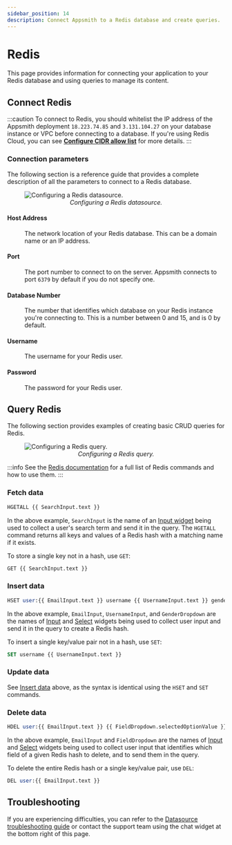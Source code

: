 ```yaml
---
sidebar_position: 14
description: Connect Appsmith to a Redis database and create queries.
---
```

# Redis

This page provides information for connecting your application to your Redis database and using queries to manage its content.

## Connect Redis

:::caution 
To connect to Redis, you should whitelist the IP address of the Appsmith deployment `18.223.74.85` and `3.131.104.27` on your database instance or VPC before connecting to a database. If you're using Redis Cloud, you can see [**Configure CIDR allow list**](https://docs.redis.com/latest/rc/security/cidr-whitelist/) for more details.
:::

### Connection parameters

The following section is a reference guide that provides a complete description of all the parameters to connect to a Redis database.

<figure>
  <img src="/img/redis-datasource-config.png" style={{width: "100%", height: "auto"}} alt="Configuring a Redis datasource." />
  <figcaption align="center"><i>Configuring a Redis datasource.</i></figcaption>
</figure>

#### Host Address

<dd>The network location of your Redis database. This can be a domain name or an IP address.</dd>

#### Port

<dd>The port number to connect to on the server. Appsmith connects to port <code>6379</code> by default if you do not specify one.</dd>

#### Database Number

<dd>The number that identifies which database on your Redis instance you're connecting to. This is a number between 0 and 15, and is 0 by default.</dd>

#### Username

<dd>The username for your Redis user.
</dd>

#### Password

<dd>The password for your Redis user.
</dd>

## Query Redis

The following section provides examples of creating basic CRUD queries for Redis.

<figure>
  <img src="/img/redis-query-config.png" style={{width: "100%", height: "auto"}} alt="Configuring a Redis query." />
  <figcaption align="center"><i>Configuring a Redis query.</i></figcaption>
</figure>

:::info
See the [Redis documentation](https://redis.io/commands/) for a full list of Redis commands and how to use them.
:::

### Fetch data

```sql
HGETALL {{ SearchInput.text }}
```

In the above example, `SearchInput` is the name of an [Input widget](/reference/widgets/input) being used to collect a user's search term and send it in the query. The `HGETALL` command returns all keys and values of a Redis hash with a matching name if it exists.

To store a single key not in a hash, use `GET`:

```sql
GET {{ SearchInput.text }}
```

### Insert data

```sql 
HSET user:{{ EmailInput.text }} username {{ UsernameInput.text }} gender {{ GenderDropdown.selectedOptionVaue }}
```

In the above example, `EmailInput`, `UsernameInput`, and `GenderDropdown` are the names of [Input](/reference/widgets/input) and [Select](/reference/widgets/select) widgets being used to collect user input and send it in the query to create a Redis hash.

To insert a single key/value pair not in a hash, use `SET`:

```sql
SET username {{ UsernameInput.text }}
```

### Update data

See [Insert data](#insert-data) above, as the syntax is identical using the `HSET` and `SET` commands.

### Delete data

```sql
HDEL user:{{ EmailInput.text }} {{ FieldDropdown.selectedOptionValue }}
```

In the above example, `EmailInput` and `FieldDropdown` are the names of [Input](/reference/widgets/input) and [Select](/reference/widgets/select) widgets being used to collect user input that identifies which field of a given Redis hash to delete, and to send them in the query.

To delete the entire Redis hash or a single key/value pair, use `DEL`:

```sql
DEL user:{{ EmailInput.text }}
```

## Troubleshooting

If you are experiencing difficulties, you can refer to the [Datasource troubleshooting guide](/help-and-support/troubleshooting-guide/action-errors/datasource-errors) or contact the support team using the chat widget at the bottom right of this page.